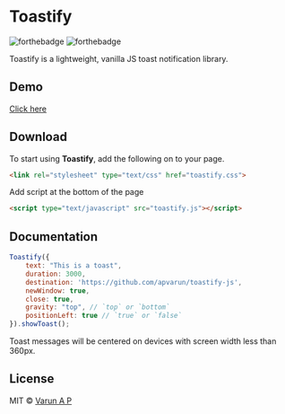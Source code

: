 # Toastify

![forthebadge](http://forthebadge.com/images/badges/built-with-love.svg)
![forthebadge](http://forthebadge.com/images/badges/uses-js.svg)

Toastify is a lightweight, vanilla JS toast notification library.

## Demo

[Click here](https://apvarun.github.io/toastify-js/)

## Download

To start using **Toastify**, add the following on to your page.

```html
<link rel="stylesheet" type="text/css" href="toastify.css">
```

Add script at the bottom of the page

```html
<script type="text/javascript" src="toastify.js"></script>
```

## Documentation

```javascript
Toastify({
    text: "This is a toast",
    duration: 3000,
    destination: 'https://github.com/apvarun/toastify-js',
    newWindow: true,
    close: true,
    gravity: "top", // `top` or `bottom`
    positionLeft: true // `true` or `false`
}).showToast();
```

Toast messages will be centered on devices with screen width less than 360px.

## License

MIT © [Varun A P](https://github.com/apvarun)
